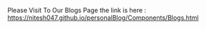 Please Visit To Our Blogs Page the link is here :
https://nitesh047.github.io/personalBlog/Components/Blogs.html
